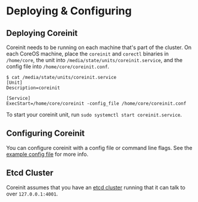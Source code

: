 # Deploying & Configuring

## Deploying Coreinit

Coreinit needs to be running on each machine that's part of the cluster. On each CoreOS machine, place the `coreinit` and `corectl` binaries in `/home/core`, the unit into `/media/state/units/coreinit.service`, and the config file into `/home/core/coreinit.conf`.

```
$ cat /media/state/units/coreinit.service
[Unit]
Description=coreinit

[Service]
ExecStart=/home/core/coreinit -config_file /home/core/coreinit.conf
```

To start your coreinit unit, run `sudo systemctl start coreinit.service`.

## Configuring Coreinit

You can configure coreinit with a config file or command line flags. See the [example config file][example-config] for more info.

[example-config]: https://github.com/coreos/coreinit/blob/master/coreinit.conf.sample

## Etcd Cluster

Coreinit assumes that you have an [etcd cluster][getting-started-etcd] running that it can talk to over `127.0.0.1:4001`.

[getting-started-etcd]: https://coreos.com/docs/cluster-management/setup/getting-started-with-etcd
